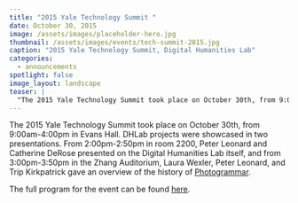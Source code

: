 ```yaml
---
title: "2015 Yale Technology Summit "
date: October 30, 2015
image: /assets/images/placeholder-hero.jpg
thumbnail: /assets/images/events/tech-summit-2015.jpg
caption: "2015 Yale Technology Summit, Digital Humanities Lab"
categories: 
  - announcements
spotlight: false 
image_layout: landscape
teaser: |
  "The 2015 Yale Technology Summit took place on October 30th, from 9:00am-4:00pm in Evans Hall. DHLab projects were showcased in two presentations. From 2:00pm-2:50pm in room 2200, Peter Leonard and..."
---
```


The 2015 Yale Technology Summit took place on October 30th, from 9:00am-4:00pm in Evans Hall. DHLab projects were showcased in two presentations. From 2:00pm-2:50pm in room 2200, Peter Leonard and Catherine DeRose presented on the Digital Humanities Lab itself, and from 3:00pm-3:50pm in the Zhang Auditorium, Laura Wexler, Peter Leonard, and Trip Kirkpatrick gave an overview of the history of <a href="http://web.library.yale.edu/dhlab/photogrammar" target="_blank">Photogrammar</a>.

The full program for the event can be found <a href="http://www.cvent.com/events/2015-yale-technology-summit/agenda-74948859ce6046248c32dada831f4c9d.aspx" target="_blank">here</a>.
